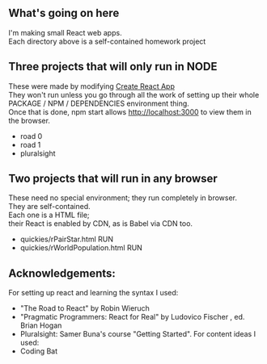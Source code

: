 ## What's going on here
I'm making small React web apps.<br>Each directory above is a self-contained homework project
## Three projects that will only run in NODE
These were made by modifying [Create React App](https://github.com/facebook/create-react-app)<br>
They won't run unless you go through all the work of setting up their whole PACKAGE / NPM / DEPENDENCIES environment thing.<br>
Once that is done, npm start allows [http://localhost:3000](http://localhost:3000) to view them in the browser.<br>
* road 0
* road 1
* pluralsight

## Two projects that will run in any browser
These need no special environment; they run completely in browser.<br>
They are self-contained.<br>
Each one is a HTML file;<br>
their React is enabled by CDN, as is Babel via CDN too.  <br>
* quickies/rPairStar.html RUN
* quickies/rWorldPopulation.html RUN
## Acknowledgements:
For setting up react and learning the syntax I used:
* "The Road to React" by Robin Wieruch
* "Pragmatic Programmers: React for Real" by Ludovico Fischer , ed. Brian Hogan
* Pluralsight: Samer Buna's course "Getting Started".
For content ideas I used:
* Coding Bat 
